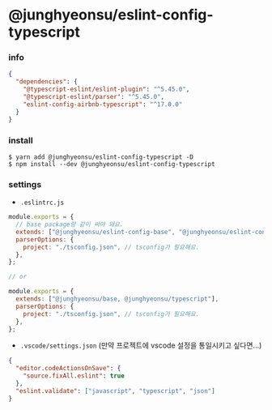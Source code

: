 # @junghyeonsu/eslint-config-typescript

### info

```json
{
  "dependencies": {
    "@typescript-eslint/eslint-plugin": "^5.45.0",
    "@typescript-eslint/parser": "^5.45.0",
    "eslint-config-airbnb-typescript": "^17.0.0"
  }
}
```

### install

```console
$ yarn add @junghyeonsu/eslint-config-typescript -D
$ npm install --dev @junghyeonsu/eslint-config-typescript
```

### settings

- `.eslintrc.js`

```js
module.exports = {
  // base package랑 같이 써야 돼요.
  extends: ["@junghyeonsu/eslint-config-base", "@junghyeonsu/eslint-config-typescript"],
  parserOptions: {
    project: "./tsconfig.json", // tsconfig가 필요해요.
  },
};

// or

module.exports = {
  extends: ["@junghyeonsu/base, @junghyeonsu/typescript"],
  parserOptions: {
    project: "./tsconfig.json", // tsconfig가 필요해요.
  },
};
```

- `.vscode/settings.json` (만약 프로젝트에 vscode 설정을 통일시키고 싶다면...)

```json
{
  "editor.codeActionsOnSave": {
    "source.fixAll.eslint": true
  },
  "eslint.validate": ["javascript", "typescript", "json"]
}
```

